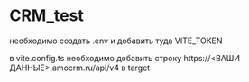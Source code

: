 # CRM_test

необходимо создать .env и добавить туда VITE_TOKEN

в vite.config.ts необходимо добавить строку https://<ВАШИ ДАННЫЕ>.amocrm.ru/api/v4 в target
